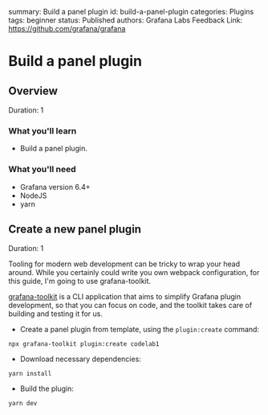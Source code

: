 summary: Build a panel plugin
id: build-a-panel-plugin
categories: Plugins
tags: beginner
status: Published
authors: Grafana Labs
Feedback Link: https://github.com/grafana/grafana

# Build a panel plugin

## Overview

Duration: 1

### What you'll learn

- Build a panel plugin.

### What you'll need

- Grafana version 6.4+
- NodeJS
- yarn

## Create a new panel plugin

Duration: 1

Tooling for modern web development can be tricky to wrap your head around. While you certainly could write you own webpack configuration, for this guide, I'm going to use grafana-toolkit.

[grafana-toolkit](https://github.com/grafana/grafana/tree/master/packages/grafana-toolkit) is a CLI application that aims to simplify Grafana plugin development, so that you can focus on code, and the toolkit takes care of building and testing it for us.

- Create a panel plugin from template, using the `plugin:create` command:

```
npx grafana-toolkit plugin:create codelab1
```

- Download necessary dependencies:

```
yarn install
```

- Build the plugin:

```
yarn dev
```
